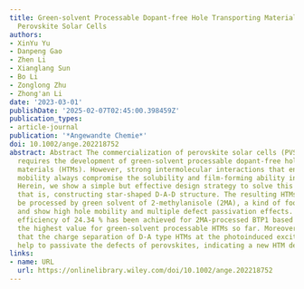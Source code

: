 ```yaml
---
title: Green‐solvent Processable Dopant‐free Hole Transporting Materials for Inverted
  Perovskite Solar Cells
authors:
- XinYu Yu
- Danpeng Gao
- Zhen Li
- Xianglang Sun
- Bo Li
- Zonglong Zhu
- Zhong'an Li
date: '2023-03-01'
publishDate: '2025-02-07T02:45:00.398459Z'
publication_types:
- article-journal
publication: '*Angewandte Chemie*'
doi: 10.1002/ange.202218752
abstract: Abstract The commercialization of perovskite solar cells (PVSCs) urgently
  requires the development of green‐solvent processable dopant‐free hole transporting
  materials (HTMs). However, strong intermolecular interactions that ensure high hole
  mobility always compromise the solubility and film‐forming ability in green solvents.
  Herein, we show a simple but effective design strategy to solve this trade‐off,
  that is, constructing star‐shaped D‐A‐D structure. The resulting HTMs (BTP1‐2) can
  be processed by green solvent of 2‐methylanisole (2MA), a kind of food additive,
  and show high hole mobility and multiple defect passivation effects. An impressive
  efficiency of 24.34 % has been achieved for 2MA‐processed BTP1 based inverted PVSCs,
  the highest value for green‐solvent processable HTMs so far. Moreover, it is manifested
  that the charge separation of D‐A type HTMs at the photoinduced excited state can
  help to passivate the defects of perovskites, indicating a new HTM design insight.
links:
- name: URL
  url: https://onlinelibrary.wiley.com/doi/10.1002/ange.202218752
---
```

